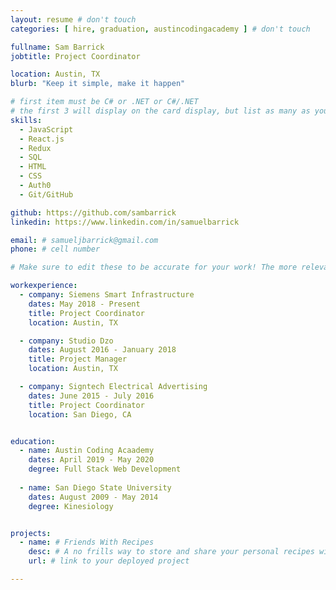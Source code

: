 ```yaml
---
layout: resume # don't touch
categories: [ hire, graduation, austincodingacademy ] # don't touch

fullname: Sam Barrick
jobtitle: Project Coordinator

location: Austin, TX
blurb: "Keep it simple, make it happen"

# first item must be C# or .NET or C#/.NET
# the first 3 will display on the card display, but list as many as you want, they will be visible on your hire page
skills:
  - JavaScript
  - React.js
  - Redux
  - SQL
  - HTML
  - CSS
  - Auth0
  - Git/GitHub

github: https://github.com/sambarrick
linkedin: https://www.linkedin.com/in/samuelbarrick

email: # samueljbarrick@gmail.com
phone: # cell number

# Make sure to edit these to be accurate for your work! The more relevant the better if the role was technical, don't feel like you need to put every job you've had.

workexperience:
  - company: Siemens Smart Infrastructure
    dates: May 2018 - Present
    title: Project Coordinator
    location: Austin, TX

  - company: Studio Dzo
    dates: August 2016 - January 2018
    title: Project Manager
    location: Austin, TX

  - company: Signtech Electrical Advertising
    dates: June 2015 - July 2016
    title: Project Coordinator
    location: San Diego, CA


education:
  - name: Austin Coding Acaademy
    dates: April 2019 - May 2020
    degree: Full Stack Web Development
    
  - name: San Diego State University
    dates: August 2009 - May 2014
    degree: Kinesiology


projects:
  - name: # Friends With Recipes
    desc: # A no frills way to store and share your personal recipes with family and friends!
    url: # link to your deployed project

---
```

